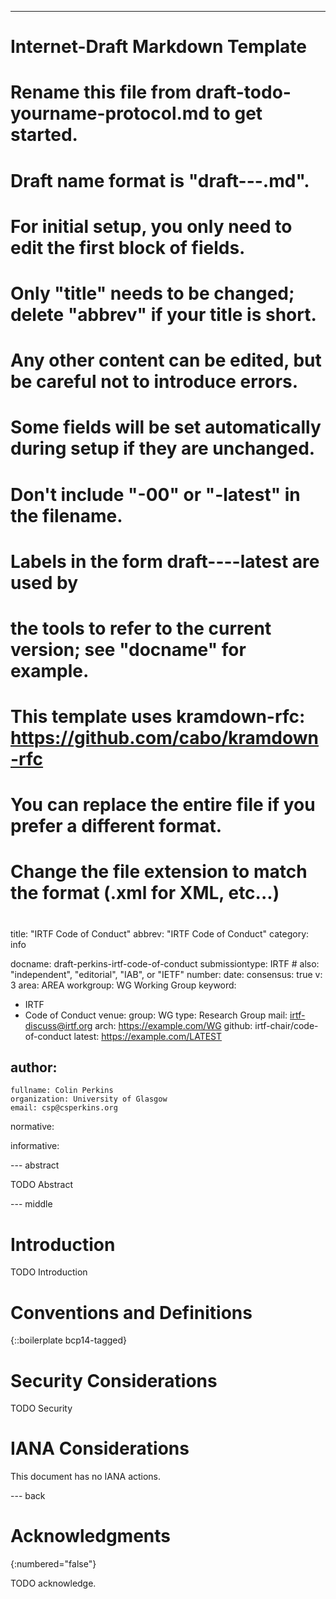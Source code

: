 ---
###
# Internet-Draft Markdown Template
#
# Rename this file from draft-todo-yourname-protocol.md to get started.
# Draft name format is "draft-<yourname>-<workgroup>-<name>.md".
#
# For initial setup, you only need to edit the first block of fields.
# Only "title" needs to be changed; delete "abbrev" if your title is short.
# Any other content can be edited, but be careful not to introduce errors.
# Some fields will be set automatically during setup if they are unchanged.
#
# Don't include "-00" or "-latest" in the filename.
# Labels in the form draft-<yourname>-<workgroup>-<name>-latest are used by
# the tools to refer to the current version; see "docname" for example.
#
# This template uses kramdown-rfc: https://github.com/cabo/kramdown-rfc
# You can replace the entire file if you prefer a different format.
# Change the file extension to match the format (.xml for XML, etc...)
#
###
title: "IRTF Code of Conduct"
abbrev: "IRTF Code of Conduct"
category: info

docname: draft-perkins-irtf-code-of-conduct
submissiontype: IRTF  # also: "independent", "editorial", "IAB", or "IETF"
number:
date:
consensus: true
v: 3
area: AREA
workgroup: WG Working Group
keyword:
 - IRTF
 - Code of Conduct
venue:
  group: WG
  type: Research Group
  mail: irtf-discuss@irtf.org 
  arch: https://example.com/WG
  github: irtf-chair/code-of-conduct
  latest: https://example.com/LATEST

author:
 -
    fullname: Colin Perkins
    organization: University of Glasgow
    email: csp@csperkins.org

normative:

informative:


--- abstract

TODO Abstract


--- middle

# Introduction

TODO Introduction


# Conventions and Definitions

{::boilerplate bcp14-tagged}


# Security Considerations

TODO Security


# IANA Considerations

This document has no IANA actions.


--- back

# Acknowledgments
{:numbered="false"}

TODO acknowledge.
